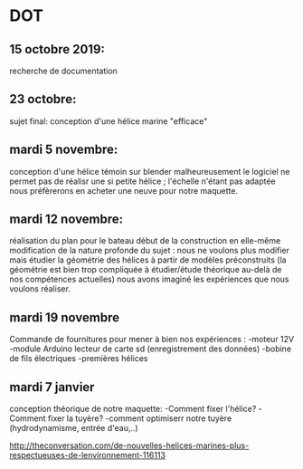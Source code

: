 # DOT

## 15 octobre 2019:
recherche de documentation

## 23 octobre:
sujet final: conception d'une hélice marine "efficace"

## mardi 5 novembre:
conception d'une hélice témoin sur blender
malheureusement le logiciel ne permet pas de réalisr une si petite hélice ; l'échelle n'étant pas adaptée nous préfèrerons en acheter une neuve pour notre maquette. 

## mardi 12 novembre:
réalisation du plan pour le bateau
début de la construction en elle-même
modification de la nature profonde du sujet : nous ne voulons plus modifier mais étudier la géométrie des hélices à partir de modèles préconstruits (la géométrie est bien trop compliquée à étudier/étude théorique au-delà de nos compétences actuelles)
nous avons imaginé les expériences que nous voulons réaliser.

## mardi 19 novembre
Commande de fournitures pour mener à bien nos expériences : 
-moteur 12V
-module Arduino lecteur de carte sd (enregistrement des données)
-bobine de fils électriques
-premières hélices


## mardi 7 janvier
conception théorique de notre maquette:
-Comment fixer l'hélice?
-Comment fixer la tuyère?
-comment optimiserr notre tuyère (hydrodynamisme, entrée d'eau,..)

http://theconversation.com/de-nouvelles-helices-marines-plus-respectueuses-de-lenvironnement-116113



